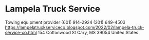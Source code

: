 # Lampela Truck Service
Towing equipment provider
(601) 914-2924
(201) 649-4503
https://lampelatruckserviceco.blogspot.com/2022/02/lampela-truck-service-co.html
154 Cottonwood St
Cary, MS 39054
United States
